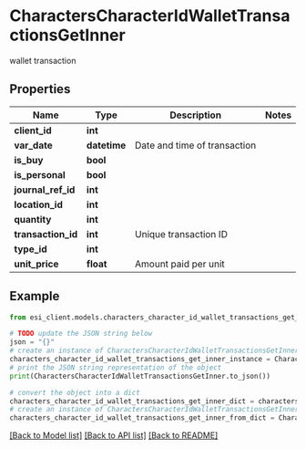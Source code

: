 # CharactersCharacterIdWalletTransactionsGetInner

wallet transaction

## Properties

Name | Type | Description | Notes
------------ | ------------- | ------------- | -------------
**client_id** | **int** |  | 
**var_date** | **datetime** | Date and time of transaction | 
**is_buy** | **bool** |  | 
**is_personal** | **bool** |  | 
**journal_ref_id** | **int** |  | 
**location_id** | **int** |  | 
**quantity** | **int** |  | 
**transaction_id** | **int** | Unique transaction ID | 
**type_id** | **int** |  | 
**unit_price** | **float** | Amount paid per unit | 

## Example

```python
from esi_client.models.characters_character_id_wallet_transactions_get_inner import CharactersCharacterIdWalletTransactionsGetInner

# TODO update the JSON string below
json = "{}"
# create an instance of CharactersCharacterIdWalletTransactionsGetInner from a JSON string
characters_character_id_wallet_transactions_get_inner_instance = CharactersCharacterIdWalletTransactionsGetInner.from_json(json)
# print the JSON string representation of the object
print(CharactersCharacterIdWalletTransactionsGetInner.to_json())

# convert the object into a dict
characters_character_id_wallet_transactions_get_inner_dict = characters_character_id_wallet_transactions_get_inner_instance.to_dict()
# create an instance of CharactersCharacterIdWalletTransactionsGetInner from a dict
characters_character_id_wallet_transactions_get_inner_from_dict = CharactersCharacterIdWalletTransactionsGetInner.from_dict(characters_character_id_wallet_transactions_get_inner_dict)
```
[[Back to Model list]](../README.md#documentation-for-models) [[Back to API list]](../README.md#documentation-for-api-endpoints) [[Back to README]](../README.md)


